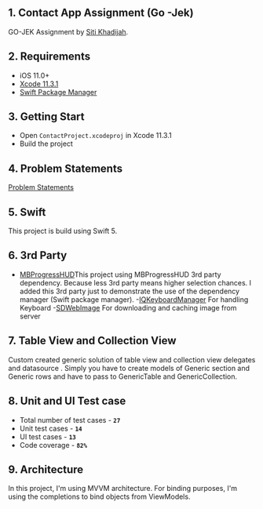 ## 1. Contact App Assignment (Go -Jek)
GO-JEK Assignment by [Siti Khadijah](mailto://siti.khadijah@go-jek.com).

## 2. Requirements
- iOS 11.0+
- [Xcode 11.3.1](https://download.developer.apple.com/Developer_Tools/Xcode_11.3/Xcode_11.3.xip) 
- [Swift Package Manager](https://swift.org/package-manager/)


## 3. Getting Start
- Open `ContactProject.xcodeproj` in Xcode 11.3.1
- Build the project

## 4. Problem Statements
[Problem Statements](./GO-JEKiOSProblemStatement.pdf)

## 5. Swift
This project is build using Swift 5.

## 6. 3rd Party
- [MBProgressHUD](https://github.com/jdg/MBProgressHUD)
​This project using MBProgressHUD 3rd party dependency. Because less 3rd party means higher selection chances. I added this 3rd party just to demonstrate the use of the dependency manager (Swift package manager).
-[IQKeyboardManager](https://github.com/hackiftekhar/IQKeyboardManager)
For handling Keyboard 
-[SDWebImage](https://github.com/SDWebImage/SDWebImage)
For downloading and caching image from server


## 7. Table View and Collection View
Custom created generic solution of table view and collection view delegates and datasource . Simply you have to create models of Generic section and Generic rows and have to pass to GenericTable and GenericCollection. 


## 8. Unit and UI Test case
 - Total number of test cases - **`27`**
 - Unit test cases - **`14`**
 - UI test cases - **`13`**
 - Code coverage - **`82%`**


## 9. Architecture
In this project, I'm using MVVM architecture. For binding purposes, I'm using the  completions to bind objects from ViewModels.



